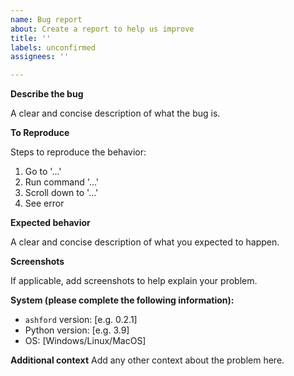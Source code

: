 ```yaml
---
name: Bug report
about: Create a report to help us improve
title: ''
labels: unconfirmed
assignees: ''

---
```


**Describe the bug**

A clear and concise description of what the bug is.

**To Reproduce**

Steps to reproduce the behavior:
1. Go to '...'
2. Run command '...'
3. Scroll down to '...'
4. See error

**Expected behavior**

A clear and concise description of what you expected to happen.

**Screenshots**

If applicable, add screenshots to help explain your problem.

**System (please complete the following information):**

- `ashford` version: [e.g. 0.2.1]
- Python version: [e.g. 3.9]
- OS: [Windows/Linux/MacOS]

**Additional context**
Add any other context about the problem here.
